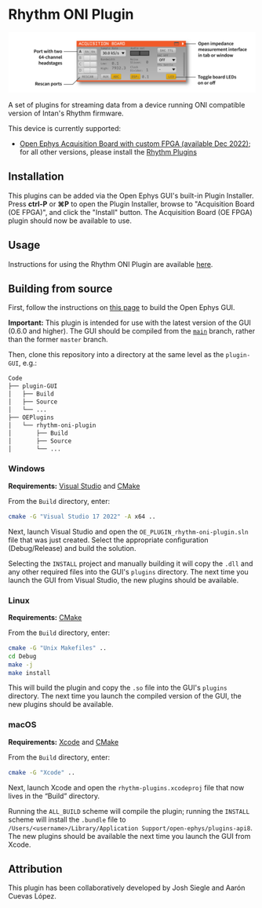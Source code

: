 # Rhythm ONI Plugin

![acquisition-board-plugin-screenshot](Resources/acquisition-board-plugin.png)

A set of plugins for streaming data from a device running ONI compatible version of Intan's Rhythm firmware. 

This device is currently supported:

- [Open Ephys Acquisition Board with custom FPGA (available Dec 2022)](https://open-ephys.org/acq-board); for all other versions, please install the [Rhythm Plugins](https://open-ephys.github.io/gui-docs/User-Manual/Plugins/Rhythm-Plugins.html)

## Installation

This plugins can be added via the Open Ephys GUI's built-in Plugin Installer. Press **ctrl-P** or **⌘P** to open the Plugin Installer, browse to "Acquisition Board (OE FPGA)", and click the "Install" button. The Acquisition Board (OE FPGA) plugin should now be available to use.

## Usage

Instructions for using the Rhythm ONI Plugin are available [here](https://open-ephys.github.io/gui-docs/User-Manual/Plugins/Rhythm-Plugins.html).

## Building from source

First, follow the instructions on [this page](https://open-ephys.github.io/gui-docs/Developer-Guide/Compiling-the-GUI.html) to build the Open Ephys GUI.

**Important:** This plugin is intended for use with the latest version of the GUI (0.6.0 and higher). The GUI should be compiled from the [`main`](https://github.com/open-ephys/plugin-gui/tree/main) branch, rather than the former `master` branch.

Then, clone this repository into a directory at the same level as the `plugin-GUI`, e.g.:
 
```
Code
├── plugin-GUI
│   ├── Build
│   ├── Source
│   └── ...
├── OEPlugins
│   └── rhythm-oni-plugin
│       ├── Build
│       ├── Source
│       └── ...
```

### Windows

**Requirements:** [Visual Studio](https://visualstudio.microsoft.com/) and [CMake](https://cmake.org/install/)

From the `Build` directory, enter:

```bash
cmake -G "Visual Studio 17 2022" -A x64 ..
```

Next, launch Visual Studio and open the `OE_PLUGIN_rhythm-oni-plugin.sln` file that was just created. Select the appropriate configuration (Debug/Release) and build the solution.

Selecting the `INSTALL` project and manually building it will copy the `.dll` and any other required files into the GUI's `plugins` directory. The next time you launch the GUI from Visual Studio, the new plugins should be available.


### Linux

**Requirements:** [CMake](https://cmake.org/install/)

From the `Build` directory, enter:

```bash
cmake -G "Unix Makefiles" ..
cd Debug
make -j
make install
```

This will build the plugin and copy the `.so` file into the GUI's `plugins` directory. The next time you launch the compiled version of the GUI, the new plugins should be available.


### macOS

**Requirements:** [Xcode](https://developer.apple.com/xcode/) and [CMake](https://cmake.org/install/)

From the `Build` directory, enter:

```bash
cmake -G "Xcode" ..
```

Next, launch Xcode and open the `rhythm-plugins.xcodeproj` file that now lives in the “Build” directory.

Running the `ALL_BUILD` scheme will compile the plugin; running the `INSTALL` scheme will install the `.bundle` file to `/Users/<username>/Library/Application Support/open-ephys/plugins-api8`. The new plugins should be available the next time you launch the GUI from Xcode.



## Attribution

This plugin has been collaboratively developed by Josh Siegle and Aarón Cuevas López.

